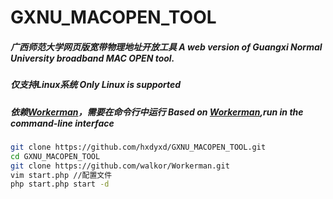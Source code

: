 # GXNU_MACOPEN_TOOL
##### 广西师范大学网页版宽带物理地址开放工具 A web version of Guangxi Normal University broadband MAC OPEN tool.
##### 仅支持Linux系统 Only Linux is supported
##### 依赖[Workerman](https://github.com/walkor/Workerman)，需要在命令行中运行 Based on [Workerman](https://github.com/walkor/Workerman),run in the command-line interface
```sh
git clone https://github.com/hxdyxd/GXNU_MACOPEN_TOOL.git
cd GXNU_MACOPEN_TOOL
git clone https://github.com/walkor/Workerman.git
vim start.php //配置文件
php start.php start -d
```

